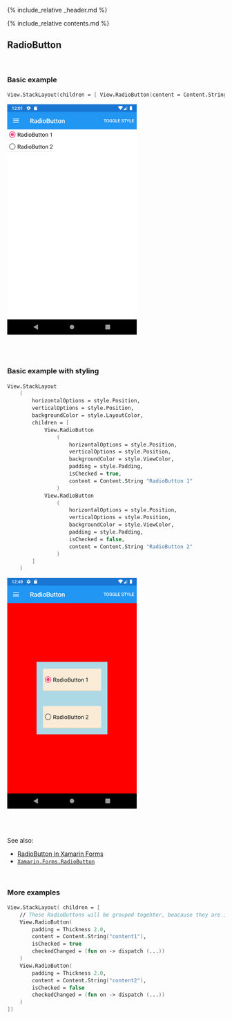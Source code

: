 {% include_relative _header.md %}

{% include_relative contents.md %}

RadioButton
--------

<br /> 

### Basic example


```fsharp 
View.StackLayout(children = [ View.RadioButton(content = Content.String "RadioButton 1"); View.RadioButton(content = Content.String "RadioButton 2") ] )
```

<img src="images/views/RadioButton-adr-basic.png" width="300">

<br /> <br /> 

### Basic example with styling

```fsharp 
View.StackLayout
    (                                   
        horizontalOptions = style.Position,
        verticalOptions = style.Position,
        backgroundColor = style.LayoutColor,
        children = [                                
            View.RadioButton
                (
                    horizontalOptions = style.Position,
                    verticalOptions = style.Position,
                    backgroundColor = style.ViewColor,
                    padding = style.Padding,
                    isChecked = true,                                            
                    content = Content.String "RadioButton 1"
                )
            View.RadioButton
                (
                    horizontalOptions = style.Position,
                    verticalOptions = style.Position,
                    backgroundColor = style.ViewColor,
                    padding = style.Padding,
                    isChecked = false,
                    content = Content.String "RadioButton 2"
                )
        ]
    )
```


<img src="images/views/RadioButton-adr-styled.png" width="300">

<br /> <br /> 

See also:

* [RadioButton in Xamarin Forms](https://docs.microsoft.com/en-us/xamarin/xamarin-forms/user-interface/RadioButton)
* [`Xamarin.Forms.RadioButton`](https://docs.microsoft.com/en-us/dotnet/api/Xamarin.Forms.RadioButton)

<br /> 

### More examples

```fsharp 
View.StackLayout( children = [
    // These RadioButtons will be grouped togehter, beacause they are in the same StackLayout
    View.RadioButton(
        padding = Thickness 2.0,
        content = Content.String("content1"), 
        isChecked = true
        checkedChanged = (fun on -> dispatch (...))
    )
    View.RadioButton(
        padding = Thickness 2.0,
        content = Content.String("content2"), 
        isChecked = false
        checkedChanged = (fun on -> dispatch (...))
    )
])
```